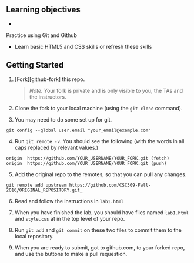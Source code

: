 ## Learning objectives

 *
  Practice using Git and Github
 * Learn basic HTML5 and CSS skills or refresh these skills

## Getting Started

 1. [Fork][github-fork] this repo.

     > _Note:_ Your fork is private and is only visible to you, the TAs and the instructors.

 2. Clone the fork to your local machine (using the `git clone` command).
 
 3. You may need to do some set up for git.

```
git config --global user.email "your_email@example.com"
```

 4. Run `git remote -v`.  You should see the following (with the words in all caps replaced by relevant values.)
 
 ```  
 origin  https://github.com/YOUR_USERNAME/YOUR_FORK.git (fetch)
 origin  https://github.com/YOUR_USERNAME/YOUR_FORK.git (push)
 ```
 
 5. Add the original repo to the remotes, so that you can pull any changes.
 
 ```  
 git remote add upstream https://github.com/CSC309-Fall-2016/ORIGINAL_REPOSITORY.git_
 ```
 
 6. Read and follow the instructions in `lab1.html`
 
 7. When you have finished the lab, you should have files named `lab1.html` and `style.css` at in the top level of your repo.
 
 8. Run `git add` and `git commit` on these two files to commit them to the local repository.
 
 9. When you are ready to submit, got to github.com, to your forked repo, and use the buttons to make a pull requestion.